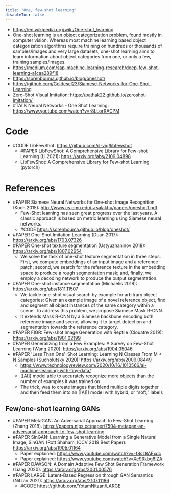 ```yaml
---
title: "One, few-shot learning"
disableToc: false 
---
```


- https://en.wikipedia.org/wiki/One-shot_learning
- One-shot learning is an object categorization problem, found mostly in computer vision. Whereas most machine learning based object categorization algorithms require training on hundreds or thousands of samples/images and very large datasets, one-shot learning aims to learn information about object categories from one, or only a few, training samples/images.
- https://medium.com/sap-machine-learning-research/deep-few-shot-learning-a1caa289f18
- https://sorenbouma.github.io/blog/oneshot/
- https://github.com/Goldesel23/Siamese-Networks-for-One-Shot-Learning
- Zero-Shot Visual Imitation: https://pathak22.github.io/zeroshot-imitation/
- #TALK Neural Networks - One Shot Learning: https://www.youtube.com/watch?v=r8LLorRACPM


# Code
- #CODE LibFewShot: https://github.com/rl-vig/libfewshot
	- #PAPER LibFewShot: A Comprehensive Library for Few-shot Learning (Li 2021): https://arxiv.org/abs/2109.04898
	- LibFewShot: A Comprehensive Library for Few-shot Learning (pytorch)

# References
- #PAPER Siamese Neural Networks for One-shot Image Recognition (Koch 2015): http://www.cs.cmu.edu/~rsalakhu/papers/oneshot1.pdf
	- Few-Shot learning has seen great progress over the last years. A classic approach is based on metric learning using Siamese neural networks.
	- #CODE https://sorenbouma.github.io/blog/oneshot/
- #PAPER One-Shot Imitation Learning (Duan 2017): https://arxiv.org/abs/1703.07326
- #PAPER One-shot texture segmentation (Ustyuzhaninov 2018): https://arxiv.org/abs/1807.02654
	- We solve the task of one-shot texture segmentation in three steps. First, we compute embeddings of an input image and a reference patch; second, we search for the reference texture in the embedding space to produce a rough segmentation mask; and, finally, we employ a decoding network to produce the output segmentation.
- #PAPER One-shot instance segmentation (Michaelis 2018): https://arxiv.org/abs/1811.11507 
	- We tackle one-shot visual search by example for arbitrary object categories: Given an example image of a novel reference object, find and segment all object instances of the same category within a scene. To address this problem, we propose Siamese Mask R-CNN. 
	- It extends Mask R-CNN by a Siamese backbone encoding both reference image and scene, allowing it to target detection and segmentation towards the reference category.
- #PAPER FIGR: Few-shot Image Generation with Reptile (Clouatre 2019): https://arxiv.org/abs/1901.02199
- #PAPER Generalizing from a Few Examples: A Survey on Few-Shot Learning (Wang 2020): https://arxiv.org/abs/1904.05046
- #PAPER 'Less Than One'-Shot Learning: Learning N Classes From M < N Samples (Sucholutsky 2020): https://arxiv.org/abs/2009.08449
	- https://www.technologyreview.com/2020/10/16/1010566/ai-machine-learning-with-tiny-data/
	- [[AI]] model able to accurately recognize more objects than the number of examples it was trained on
	- The trick, was to create images that blend multiple digits together and then feed them into an [[AI]] model with hybrid, or “soft,” labels


## Few/one-shot learning GANs 
- #PAPER MetaGAN: An Adversarial Approach to Few-Shot Learning (Zhang 2018). https://papers.nips.cc/paper/7504-metagan-an-adversarial-approach-to-few-shot-learning
- #PAPER SinGAN: Learning a Generative Model from a Single Natural Image, SinGAN (Rott Shaham, ICCV 2019 Best Paper): https://arxiv.org/abs/1905.01164 
	-  Paper explained: https://www.youtube.com/watch?v=-f8sz8AExdc 
	-  Paper explained: https://www.youtube.com/watch?v=Xc9Rkbg6IZA
- #PAPER DAWSON: A Domain Adaptive Few Shot Generation Framework (Liang 2020). https://arxiv.org/abs/2001.00576
- #PAPER LARGE: Latent-Based Regression through GAN Semantics (Nitzan 2021): https://arxiv.org/abs/2107.11186
	- #CODE https://github.com/YotamNitzan/LARGE
